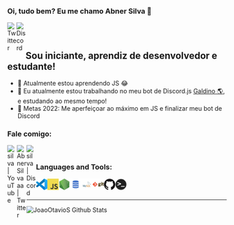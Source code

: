 ### Oi, tudo bem? Eu me chamo Abner Silva 👋

<a href="https://twitter.com/AbnerSilvaaa">
  <img align="left" alt="Twitter" width="21px" src="https://raw.githubusercontent.com/anuraghazra/anuraghazra/master/assets/twitter.svg" />
<a href="https://discordapp.com/users/238458279888420864">
  <img align="left" alt="Discord" width="21px" src="https://raw.githubusercontent.com/anuraghazra/anuraghazra/master/assets/discord-round.svg" />
</a>

<br />
<br />

## Sou iniciante, aprendiz de desenvolvedor e estudante!

- 🌱 Atualmente estou aprendendo JS 😂
- 🔭 Eu atualmente estou trabalhando no meu bot de Discord.js [Galdino 🌎](https://galdino.app), e estudando ao mesmo tempo!
- 📌 Metas 2022: Me aperfeiçoar ao máximo em JS e finalizar meu bot de Discord

### Fale comigo:

[<img align="left" alt="silva | YouTube" width="22px" src="https://cdn.jsdelivr.net/npm/simple-icons@v3/icons/youtube.svg" />](https://youtube.com/)
[<img align="left" alt="AbnerSilvaaa | Twitter" width="22px" src="https://cdn.jsdelivr.net/npm/simple-icons@v3/icons/twitter.svg" />](https://twitter.com/)
[<img align="left" alt="silva | Discord" width="22px" src="https://raw.githubusercontent.com/anuraghazra/anuraghazra/master/assets/discord-round.svg" />](https://discordapp.com/users/238458279888420864)

<br />

### Languages and Tools:

<img align="left" alt="VSCode" width="26px" src="https://raw.githubusercontent.com/github/explore/80688e429a7d4ef2fca1e82350fe8e3517d3494d/topics/visual-studio-code/visual-studio-code.png" />
<img align="left" alt="JavaScript" width="26px" src="https://raw.githubusercontent.com/github/explore/80688e429a7d4ef2fca1e82350fe8e3517d3494d/topics/javascript/javascript.png" />
<img align="left" alt="Node.js" width="26px" src="https://raw.githubusercontent.com/github/explore/80688e429a7d4ef2fca1e82350fe8e3517d3494d/topics/nodejs/nodejs.png" />
<img align="left" alt="SQL" width="26px" src="https://raw.githubusercontent.com/github/explore/80688e429a7d4ef2fca1e82350fe8e3517d3494d/topics/sql/sql.png" />
<img align="left" alt="MySQL" width="26px" src="https://raw.githubusercontent.com/github/explore/80688e429a7d4ef2fca1e82350fe8e3517d3494d/topics/mysql/mysql.png" />
<img align="left" alt="Git" width="26px" src="https://raw.githubusercontent.com/github/explore/80688e429a7d4ef2fca1e82350fe8e3517d3494d/topics/git/git.png" />
<img align="left" alt="GitHub" width="26px" src="https://raw.githubusercontent.com/github/explore/78df643247d429f6cc873026c0622819ad797942/topics/github/github.png" />
<img align="left" alt="Terminal" width="26px" src="https://raw.githubusercontent.com/github/explore/80688e429a7d4ef2fca1e82350fe8e3517d3494d/topics/terminal/terminal.png" />

<br />
<br />

---

<img align="left" alt="JoaoOtavioS Github Stats" src="https://github-readme-stats.vercel.app/api?username=vSilva-gb&show_icons=true&hide_border=true" />
